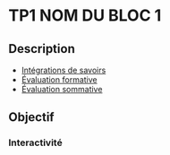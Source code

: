 # TP1 <!-- varexp:begin BLOC1 -->NOM DU BLOC 1<!-- varexp:end -->

## Description

* [Intégrations de savoirs](../../03-savoirs/01/README.md  )
* [Évaluation formative](../../04-evaluations/formatives/01/)
* [Évaluation sommative](../../04-evaluations/sommatives/01/)

## Objectif



### Interactivité

